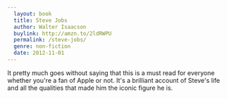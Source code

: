 ```yaml
---
  layout: book
  title: Steve Jobs
  author: Walter Isaacson
  buylink: http://amzn.to/2ldRWPU
  permalink: /steve-jobs/
  genre: non-fiction
  date: 2012-11-01
---
```


It pretty much goes without saying that this is a must read for everyone whether you're a fan of Apple or not. It's a brilliant account of Steve's life and all the qualities that made him the iconic figure he is.
